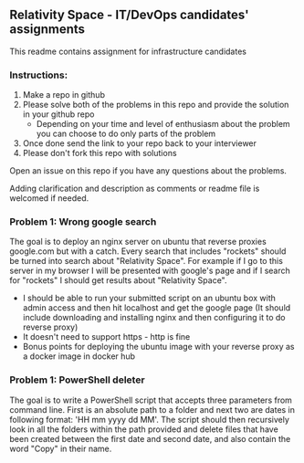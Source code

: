 ## Relativity Space - IT/DevOps candidates' assignments
This readme contains assignment for infrastructure candidates

### Instructions:
1. Make a repo in github
2. Please solve both of the problems in this repo and provide the solution in your github repo
    * Depending on your time and level of enthusiasm about the problem you can choose to do only parts of the problem
3. Once done send the link to your repo back to your interviewer
4. Please don't fork this repo with solutions

Open an issue on this repo if you have any questions about the problems.

Adding clarification and description as comments or readme file is welcomed if needed.

### Problem 1: Wrong google search
The goal is to deploy an nginx server on ubuntu that reverse proxies google.com but with a catch. Every search that includes "rockets" should be turned into search about "Relativity Space". For example if I go to this server in my browser I will be presented with google's page and if I search for "rockets" I should get results about "Relativity Space".
- I should be able to run your submitted script on an ubuntu box with admin access and then hit localhost and get the google page (It should include downloading and installing nginx and then configuring it to do reverse proxy)
- It doesn't need to support https - http is fine
- Bonus points for deploying the ubuntu image with your reverse proxy as a docker image in docker hub

### Problem 1: PowerShell deleter
The goal is to write a PowerShell script that accepts three parameters from command line. First is an absolute path to a folder and next two are dates in following format: 'HH mm yyyy dd MM'. The script should then recursively look in all the folders within the path provided and delete files that have been created between the first date and second date, and also contain the word "Copy" in their name.
